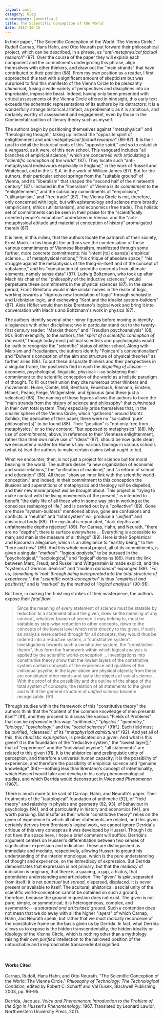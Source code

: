 ```yaml
---
layout: post
category: blog
subcategory: juvenilia-2
title: The Scientific Conception of the World
date: 2017-10-15
---
```


In their paper, "The Scientific Conception of the World: The Vienna Circle," Rudolf Carnap, Hans Hahn, and Otto Neurath put forward their philosophical project, which can be described, in a phrase, as "*anti-metaphysical factual research*" (87). Over the course of the paper they will explain each component and the commitments undergirding this phrase, align themselves with other thinkers, and draw out the "main strands" that have contributed to their position (88). From my own position as a reader, I first approached this text with a significant amount of skepticism but was surprised to find this manifesto of the Vienna Circle to be pleasantly *chimerical*, fusing a wide variety of perspectives and disciplines into an improbable, impossible beast. Indeed, having only been presented with critical assessments of the Vienna Circle offered in hindsight, this early text exceeds the schematic representations of its authors by its detractors; it is a wonderfully strange historical artefact, as problematic as it is ambitious, and certainly worthy of assessment and engagement, even by those in the Continental tradition of literary theory such as myself.

The authors begin by positioning themselves against "metaphysical" and "theologizing thought," taking up instead the "opposite spirit of enlightenment and *anti-metaphysical factual research*" (86-87). It is their goal to detail the historical roots of this "opposite spirit," and so to establish a vanguard, as it were, of this new school. This vanguard includes "all branches of empirical science," which are concerned with articulating a "*scientific conception of the world*" (87). They locate such "anti-metaphysical endeavours especially in England," in the work of Russell and Whitehead, and in the U.S.A. in the work of William James (87). But for the authors, their particular school springs from the "suitable ground" of Vienna, and its "liberalism" that shaped the "second half of the nineteenth century" (87). Included in the "liberalism" of Vienna is its *commitment* to the "enlightenment," and the subsidiary commitments of "empiricism," "utilitarianism," and "free trade" (87). The Vienna Circle is not, therefore, only concerned with logic, but with epistemology and science more broadly (empiricism), ethics (utilitarianism), and economics (free trade). This holistic set of commitments can be seen in their praise for the "scientifically oriented people's education" undertaken in Vienna, and the "anti-metaphysical attitude and materialist conception of history" promulgated therein (87).

It is here, in this milieu, that the authors locate the patriarch of their society, Ernst Mach. In his thought the authors see the condensation of these various commitments of Viennese liberalism, manifested through some further, more concrete commitments: his "intent \[to\] cleans\[e\] empirical science \... of metaphysical notions," "his critique of absolute space," "his struggle against the metaphysics of the thing-in-itself and of the concept of substance," and his "construction of scientific concepts from ultimate elements, namely sense data" (87). Ludwig Boltzmann, who took up after Mach his chair of the "philosophy of the inductive sciences," would perpetuate these commitments in the physical sciences (87). In the same period, Franz Brentano would make similar moves in the realm of logic, working towards a "rigorous new foundation of logic" through scholastic and Liebnizian logic, and eschewing "Kant and the idealist system-builders" (87). Alois Höfler would then take Brentano's logical work and bring it into conversation with Mach's and Boltzmann's work in physics (87).

The authors identify several other minor figures before moving to identify allegiances with other disciplines; two in particular stand out to the twenty-first century reader: "Marxist theory" and "Freudian psychoanalysis" (88, 90). Both exemplify, to the authors, the "*spirit of a scientific conception of the world*," though today most political scientists and psychologists would be loath to recognize the "scientific" status of either school. Along with Marxism and Freudianism, the authors identify "Poincaré's conventionalism" and "Duhem's conception of the aim and structure of physical theories" as further allies (88). To put these disparate thinkers and their perspectives in a singular frame, the positivists find in each the *dispelling of illusion*---economic, psychological, linguistic, physical---so bolstering their commitment to the scientific conception of the world as a holistic paradigm of thought. To fill out their union they cite numerous other thinkers and movements: Hume, Comte, Mill, Bentham, Feuerbach, Riemann, Einstein, Hilbert, Peano, Frege, Wittgenstein, and Epicurus (and these just a selection) (88). The naming of these figures allows the authors to trace the "main strands from the history of science and philosophy" that *culminated* in their own total system. They especially pride themselves that, in the smaller sphere of the Vienna Circle, which "gathered" around Moritz Schlick, the dedicatee of their paper, there were no "so-called 'pure' philosopher\[s\]" to be found (88). Their "position" is "not only free from metaphysics," or so they contend, "but opposed to metaphysics" (88). My use of *commitments*, above, in reference to their Viennese enlightenment, rather than their own naïve use of "ideas" (87), should be now quite clear; we encounter a matter for Hume's Law: various findings in various schools (what *is*) lead the authors to make certain claims (what *ought* to be).

What we encounter, then, is not just a project for science but for moral bearing in the world. The authors desire "a new organization of economic and social relations," the "unification of mankind," and "a reform of school and education" (88). All these "show an inner link with the scientific world-conception," and indeed, in their commitment to this conception the illusions and superstitions of metaphysics and theology *will* be dispelled, and their new *moral* project *will* be brought about. This project is "trying to make contact with the living movements of the present," is intended to benefit "the daily life of all those who in some way join in working at the conscious reshaping of life," and is carried out by a "*collective*" (89). Gone are those "system-builders" mentioned above, gone are confusions and conflicts: a "neutral" and "total system" will produce a "*unified*" and ahistorical body (89). The mystical is repudiated, "dark depths and unfathomable depths rejected" (89). For Carnap, Hahn, and Neurath, "there are no "depths"; there is surface everywhere \... Everything is accessible to man; and man is the measure of all things" (89). Here is their Sophistical and Epicurean allegiance, which is an allegiance to "earthly being," to the "here and now" (89). And this whole moral project, all of its commitments, is given a singular "*method*": "*logical analysis*," to be pursued in the "psychological," "sociological," and "logical" domains (89). Here the link between Marx, Freud, and Russell and Wittgenstein is made explicit, and the "systems of German idealism" and "modern *apriorism*" expunged (89). "For us, *something is 'real' through being incorporated into the total structure of experience*,"; the "*scientific world-conception*" is thus "*empiricist and positivist*," and is "marked" by the method of "*logical analysis*" (90-91).

But here, in making the finishing strokes of their masterpiece, the authors expose their *fatal flaw*:

> Since the meaning of every statement of science must be statable by reduction to a statement about the given, likewise the meaning of any concept, whatever branch of science it may belong to, must be statable by step-wise reduction to other concepts, down to the concepts of the lowest level which refer directly to the given. If such an analysis were carried through for all concepts, they would thus be ordered into a reductive system, a "constitutive system". Investigations towards such a constitutive system, the "constitutive theory", thus form the framework within which logical analysis is applied by the scientific world-conception \... Investigations into constitutive theory show that the lowest layers of the constitutive system contain concepts of the experience and qualities of the individual psyche; in the layer above are physical objects; from these are constituted other minds and lastly the objects of social science \... With the proof of the possibility and the outline of the shape of the total system of concepts, the relation of all statements to the given and with it the general structure of *unified science* become recognizable. (91)

Through studies within the framework of this "constitutive theory" the authors think that the "content of the common knowledge of men presents itself" (91), and they proceed to discuss the various "Fields of Problems" that can be *reframed* in this way: "*arithmetic*," "*physics*," "*geometry*," "*biology*," "*psychology*," and the "*social sciences*" (91ff.). Each field must be purified, "cleansed," of its "*metaphysical admixtures*" (92). And yet all of this, this *ritualistic expurgation*, is predicated on a *given*. And what is this given? It is the foundation of the "reductive system," the "lowest layer\[\]," that of "experience" and the "individual psyche"; "all statements" are related to this given (91). It is the ahistorical and prelinguistic unity of perception, and therefore a universal human capacity; it is the possibility of experience, and therefore the possibility of empirical science and "genuine knowledge" (94)---nothing less than Brentano's concept of intentionality, which Husserl would take and develop in his early phenomenological studies, and which Derrida would deconstruct in *Voice and Phenomenon* (1967).

There is much more to be said of Carnap, Hahn, and Neurath's paper. Their treatments of the "tautological" foundation of arithmetic (92), of "field theory" and relativity in physics and geometry (92, 93), of behaviour in psychology (94), and of particularity in history and economics (94), are worth pursuing. But insofar as their whole "constitutive theory" relies on the given of experience to which all other statements are related, and this given certainly derives from Brentano's logical work, we cannot ignore Derrida's critique of this very concept as it was developed by Husserl. Though I do not have the space here, I hope a brief comment will suffice. Derrida's argument centers on Husserl's differentiation between two senses of signification: expression and indication. These are distinguished as immediate and mediate, respectively, allowing Husserl to ground his understanding of the interior monologue, which is the pure understanding of thought and experience, on the immediacy of expression. But Derrida demonstrates that expression is not primary, but that the *mediacy* of indication is originary, that there is a spacing, a gap, a hiatus, that potentiates understanding and articulation. The "given" is *split*, separated from itself; it is not *punctual* but *spread*, dispersed, displaced. It is never present or available to itself. The acultural, ahistorical, asocial unity of the scientific world-conception cannot be obtained on such a ground, therefore, because the ground in question does not exist. The given is not pure, simple, or symmetrical; it is heterogeneous, complex, and asymmetric---a *saturated and articulated ground*. Such a contention does not mean that we do away with all the higher "layers" of which Carnap, Hahn, and Neurath speak, but rather that we must radically reconceive of the constitutive frame on the basis given us by Derrida. In fact, what Derrida allows us to expose is the hidden transcendentality, the hidden ideality or ideology of the Vienna Circle, which is nothing other than a mythology raising their own *purified* intellection to the hallowed position of the untouchable and irreproachable transcendental signified.

<br>

#### Works Cited

Carnap, Rudolf, Hans Hahn, and Otto Neurath. "The Scientific Conception of the World: The Vienna Circle." *Philosophy of Technology: The Technological Condition*, edited by Robert C. Scharff and Val Dusek, Blackwell Publishing, 2003, pp. 86-95.

Derrida, Jacques. *Voice and Phenomenon: Introduction to the Problem of the Sign in Husserl's Phenomenology*. 1967. Translated by Leonard Lawlor, Northwestern University Press, 2011.
